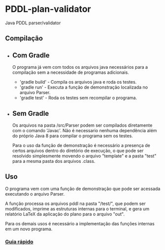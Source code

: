 # PDDL-plan-validator
Java PDDL parser/validator

## Compilação 

- ## Com Gradle 

  O programa já vem com todos os arquivos java necessários para a compilação sem a necessidade de programas adicionais. 
  * 'gradle build' - Compila os arquivos java e roda os testes. 
  * 'gradle run'   - Executa a função de demonstração localizada no arquivo Parser.
  * 'gradle test'  - Roda os testes sem recompilar o programa. 


- ## Sem Gradle 

  Os arquivos na pasta /src/Parser podem ser compilados diretamente com o comando 'Javac'. Não é necessario nenhuma dependência além do próprio Java 8 para compilar o programa sem os testes. 
 
  Para o uso da função de demonstração é necessário a presença de certos arquivos dentro do diretório de execução, o que pode ser resolvido simplesmente movendo o arquivo "template" e a pasta "test" para a mesma pasta dos arquivos .class. 
 
## Uso 

 O programa vem com uma função de demonstração que pode ser acessada executando o arquivo Parser. 
 
 A função processa os arquivos pddl na pasta "/test/", que podem ser modificados, imprime as estruturas internas para o terminal, e gera um relatório LaTeX da aplicação do plano para o arquivo "out".

Para os demais usos é necessário a implementação das funções internas em um novo programa. 

### [Guia rápido](https://github.com/smart-pucrs/PDDL-plan-validator/wiki/Guia-R%C3%A1pido)
